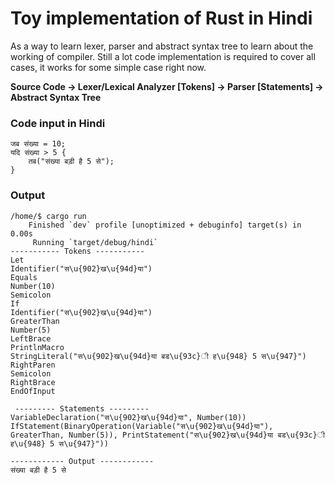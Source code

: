 # Toy implementation of Rust in Hindi
As a way to learn lexer, parser and abstract syntax tree to learn about the working of compiler. Still a lot code implementation is required to cover all cases, it works for some simple case right now.


<strong>Source Code -> Lexer/Lexical Analyzer [Tokens] -> Parser [Statements] -> Abstract Syntax Tree</strong>

### Code input in Hindi 
```commandline
जब संख्या = 10;
यदि संख्या > 5 {
    तब("संख्या बड़ी है 5 से");
}
```

### Output
```commandline
/home/$ cargo run 
    Finished `dev` profile [unoptimized + debuginfo] target(s) in 0.00s
     Running `target/debug/hindi`
----------- Tokens -----------
Let
Identifier("स\u{902}ख\u{94d}या")
Equals
Number(10)
Semicolon
If
Identifier("स\u{902}ख\u{94d}या")
GreaterThan
Number(5)
LeftBrace
PrintlnMacro
StringLiteral("स\u{902}ख\u{94d}या बड\u{93c}ी ह\u{948} 5 स\u{947}")
RightParen
Semicolon
RightBrace
EndOfInput

 --------- Statements ---------
VariableDeclaration("स\u{902}ख\u{94d}या", Number(10))
IfStatement(BinaryOperation(Variable("स\u{902}ख\u{94d}या"), GreaterThan, Number(5)), PrintStatement("स\u{902}ख\u{94d}या बड\u{93c}ी ह\u{948} 5 स\u{947}"))

------------ Output ------------
संख्या बड़ी है 5 से

```